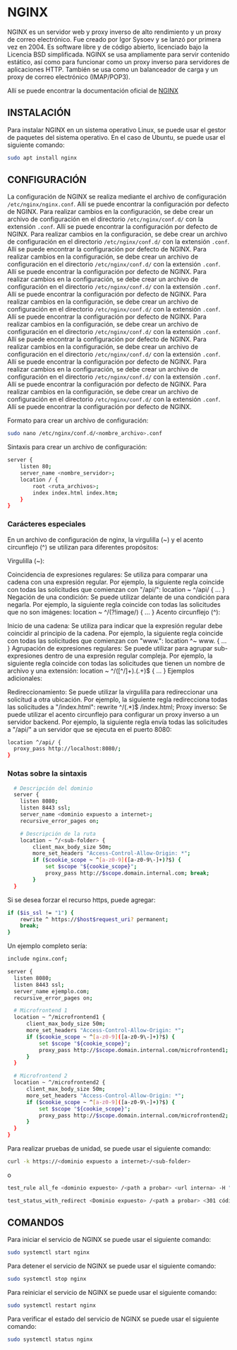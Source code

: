 # NGINX

NGINX es un servidor web y proxy inverso de alto rendimiento y un proxy de correo electrónico. Fue creado por Igor Sysoev y se lanzó por primera vez en 2004. Es software libre y de código abierto, licenciado bajo la Licencia BSD simplificada. NGINX se usa ampliamente para servir contenido estático, así como para funcionar como un proxy inverso para servidores de aplicaciones HTTP. También se usa como un balanceador de carga y un proxy de correo electrónico (IMAP/POP3).

Allí se puede encontrar la documentación oficial de [NGINX](https://nginx.org/en/docs/)

## INSTALACIÓN

Para instalar NGINX en un sistema operativo Linux, se puede usar el gestor de paquetes del sistema operativo. En el caso de Ubuntu, se puede usar el siguiente comando:

```bash
sudo apt install nginx
```

## CONFIGURACIÓN

La configuración de NGINX se realiza mediante el archivo de configuración `/etc/nginx/nginx.conf`. Allí se puede encontrar la configuración por defecto de NGINX. Para realizar cambios en la configuración, se debe crear un archivo de configuración en el directorio `/etc/nginx/conf.d/` con la extensión `.conf`. Allí se puede encontrar la configuración por defecto de NGINX. Para realizar cambios en la configuración, se debe crear un archivo de configuración en el directorio `/etc/nginx/conf.d/` con la extensión `.conf`. Allí se puede encontrar la configuración por defecto de NGINX. Para realizar cambios en la configuración, se debe crear un archivo de configuración en el directorio `/etc/nginx/conf.d/` con la extensión `.conf`. Allí se puede encontrar la configuración por defecto de NGINX. Para realizar cambios en la configuración, se debe crear un archivo de configuración en el directorio `/etc/nginx/conf.d/` con la extensión `.conf`. Allí se puede encontrar la configuración por defecto de NGINX. Para realizar cambios en la configuración, se debe crear un archivo de configuración en el directorio `/etc/nginx/conf.d/` con la extensión `.conf`. Allí se puede encontrar la configuración por defecto de NGINX. Para realizar cambios en la configuración, se debe crear un archivo de configuración en el directorio `/etc/nginx/conf.d/` con la extensión `.conf`. Allí se puede encontrar la configuración por defecto de NGINX. Para realizar cambios en la configuración, se debe crear un archivo de configuración en el directorio `/etc/nginx/conf.d/` con la extensión `.conf`. Allí se puede encontrar la configuración por defecto de NGINX. Para realizar cambios en la configuración, se debe crear un archivo de configuración en el directorio `/etc/nginx/conf.d/` con la extensión `.conf`. Allí se puede encontrar la configuración por defecto de NGINX. Para realizar cambios en la configuración, se debe crear un archivo de configuración en el directorio `/etc/nginx/conf.d/` con la extensión `.conf`. Allí se puede encontrar la configuración por defecto de NGINX.

Formato para crear un archivo de configuración:

```bash
sudo nano /etc/nginx/conf.d/<nombre_archivo>.conf
```

Sintaxis para crear un archivo de configuración:

```bash
server {
    listen 80;
    server_name <nombre_servidor>;
    location / {
        root <ruta_archivos>;
        index index.html index.htm;
    }
}
```

### Carácteres especiales

En un archivo de configuración de nginx, la virgulilla (~) y el acento circunflejo (^) se utilizan para diferentes propósitos:

Virgulilla (~):

Coincidencia de expresiones regulares: Se utiliza para comparar una cadena con una expresión regular. Por ejemplo, la siguiente regla coincide con todas las solicitudes que comienzan con "/api/":
location ~ ^/api/ {
...
}
Negación de una condición: Se puede utilizar delante de una condición para negarla. Por ejemplo, la siguiente regla coincide con todas las solicitudes que no son imágenes:
location ~ ^/(?!image/) {
...
}
Acento circunflejo (^):

Inicio de una cadena: Se utiliza para indicar que la expresión regular debe coincidir al principio de la cadena. Por ejemplo, la siguiente regla coincide con todas las solicitudes que comienzan con "www.":
location ^~ www\. {
...
}
Agrupación de expresiones regulares: Se puede utilizar para agrupar sub-expresiones dentro de una expresión regular compleja. Por ejemplo, la siguiente regla coincide con todas las solicitudes que tienen un nombre de archivo y una extensión:
location ~ ^/([^/]+)\.(.+)$ {
...
}
Ejemplos adicionales:

Redireccionamiento: Se puede utilizar la virgulilla para redireccionar una solicitud a otra ubicación. Por ejemplo, la siguiente regla redirecciona todas las solicitudes a "/index.html":
rewrite ^/(.\*)$ /index.html;
Proxy inverso: Se puede utilizar el acento circunflejo para configurar un proxy inverso a un servidor backend. Por ejemplo, la siguiente regla envía todas las solicitudes a "/api/" a un servidor que se ejecuta en el puerto 8080:

```bash
location ^/api/ {
  proxy_pass http://localhost:8080/;
}
```

### Notas sobre la sintaxis

```bash
  # Descripción del dominio
  server {
    listen 8080;
    listen 8443 ssl;
    server_name <dominio expuesto a internet>;
    recursive_error_pages on;

    # Descripción de la ruta
    location ~ ^/<sub-folder> {
        client_max_body_size 50m;
        more_set_headers "Access-Control-Allow-Origin: *";
        if ($cookie_scope ~ ^[a-z0-9]([a-z0-9\-]+)?$) {
            set $scope "${cookie_scope}";
            proxy_pass http://$scope.domain.internal.com; break;
        }
  }
```

Si se desea forzar el recurso https, puede agregar:

```bash
if ($is_ssl != "1") {
    rewrite ^ https://$host$request_uri? permanent;
    break;
}
```

Un ejemplo completo sería:

<!-- server_name ~^www\.global-selling\.mercadoli(bre|vre)\.com$ ~^global-selling\.mercadoli(bre|vre)\.com$; -->
<!-- location ~ ^/help/api/content {
    if ($cookie_meliLab ~ ^(stage|alpha)$) {
        proxy_pass http://stage.cx-support-peach-frontend.melifrontends.com;
        break;
    }
    if ($cookie_meliLab ~ ^(dev)$) {
        proxy_pass http://dev.cx-support-peach-frontend.melifrontends.com;
        break;
    }
    proxy_pass http://prod.cx-support-peach-frontend.melifrontends.com;
    break;
} -->

```bash
include nginx.conf;

server {
  listen 8080;
  listen 8443 ssl;
  server_name ejemplo.com;
  recursive_error_pages on;

  # Microfrontend 1
  location ~ ^/microfrontend1 {
      client_max_body_size 50m;
      more_set_headers "Access-Control-Allow-Origin: *";
      if ($cookie_scope ~ ^[a-z0-9]([a-z0-9\-]+)?$) {
          set $scope "${cookie_scope}";
          proxy_pass http://$scope.domain.internal.com/microfrontend1; break;
      }
  }

  # Microfrontend 2
  location ~ ^/microfrontend2 {
      client_max_body_size 50m;
      more_set_headers "Access-Control-Allow-Origin: *";
      if ($cookie_scope ~ ^[a-z0-9]([a-z0-9\-]+)?$) {
          set $scope "${cookie_scope}";
          proxy_pass http://$scope.domain.internal.com/microfrontend2; break;
      }
  }
}
```

Para realizar pruebas de unidad, se puede usar el siguiente comando:

```bash
curl -k https://<dominio expuesto a internet>/<sub-folder>
```

o

```bash
test_rule all_fe <dominio expuesto> /<path a probar> <url interna> -H "<pseudomino>-ssl:1"

test_status_with_redirect <Dominio expuesto> /<path a probar> <301 código esperado> '<path completo>'
```

## COMANDOS

Para iniciar el servicio de NGINX se puede usar el siguiente comando:

```bash
sudo systemctl start nginx
```

Para detener el servicio de NGINX se puede usar el siguiente comando:

```bash
sudo systemctl stop nginx
```

Para reiniciar el servicio de NGINX se puede usar el siguiente comando:

```bash
sudo systemctl restart nginx
```

Para verificar el estado del servicio de NGINX se puede usar el siguiente comando:

```bash
sudo systemctl status nginx
```
